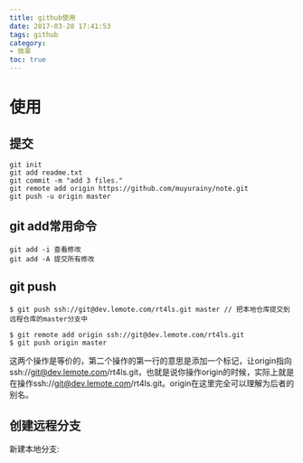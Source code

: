 ```yaml
---
title: github使用
date: 2017-03-28 17:41:53
tags: github
category: 
- 效率
toc: true
---
```


# 使用 #
## 提交 ##
    git init  
    git add readme.txt  
    git commit -m "add 3 files."  
    git remote add origin https://github.com/muyurainy/note.git  
    git push -u origin master

## git add常用命令 ##
    git add -i 查看修改
    git add -A 提交所有修改

## git push ##
    $ git push ssh://git@dev.lemote.com/rt4ls.git master // 把本地仓库提交到远程仓库的master分支中

    $ git remote add origin ssh://git@dev.lemote.com/rt4ls.git
    $ git push origin master 

这两个操作是等价的，第二个操作的第一行的意思是添加一个标记，让origin指向ssh://git@dev.lemote.com/rt4ls.git，也就是说你操作origin的时候，实际上就是在操作ssh://git@dev.lemote.com/rt4ls.git。origin在这里完全可以理解为后者的别名。

## 创建远程分支
新建本地分支:

